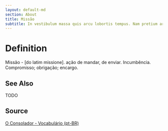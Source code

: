 ```yaml
---
layout: default-md
section: About
title: Missão
subtitle: In vestibulum massa quis arcu lobortis tempus. Nam pretium arcu in odio vulputate luctus.
---
```


# Definition
Missão - [do latim missione]. ação de mandar, de enviar. Incumbência. Compromisso; obrigação; encargo. 

## See Also
TODO

## Source
[O Consolador - Vocabulário (pt-BR)](http://www.oconsolador.com.br/linkfixo/vocabulario/principal.html)
